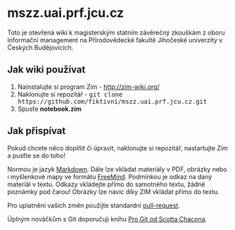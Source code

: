 
<h1>mszz.uai.prf.jcu.cz</h1>

<p>
Toto je otevřená wiki k magisterským státním závěrečný zkouškám z oboru Informační management na Přírodovědecké fakultě Jihočeské univerzity v Českých Budějovicích.
</p>

<h2>Jak wiki používat</h2>

<p>
<ol type="1" start="1">
<li>Nainstalujte si program Zim - <a href="http://zim-wiki.org/" title="http://zim-wiki.org/" class="http">http://zim-wiki.org/</a></li>
<li>Naklonujte si repozitář - <tt>git clone https://github.com/fiktivni/mszz.uai.prf.jcu.cz.git</tt></li>
<li>Spusťe <strong>notebook.zim</strong></li>
</ol>
</p>

<h2>Jak přispívat</h2>

<p>
Pokud chcete něco doplňit či úpravit, naklonujte si repozitář, nastartujte Zim a pusťte se do toho!
</p>

<p>
Normou je jazyk <a href="https://en.wikipedia.org/wiki/Markdown" title="Markdown" class="https">Markdown</a>. Dále lze vkládat materiály v PDF, obrázky nebo i myšlenkové mapy ve formátu <a href="https://en.wikipedia.org/wiki/FreeMind" title="FreeMind" class="https">FreeMind</a>. Podmínkou je odkaz na daný materiál v textu. Odkazy vkládejte přímo do samotného textu, žádné poznámky pod čarou! Obrázky lze navíc díky ZIM vkládat přímo do textu.
</p>

<p>
Pro uplatnění vašich změn použijte standardní <a href="https://help.github.com/articles/using-pull-requests/" title="pull-request" class="https">pull-request</a>.
</p>

<p>
Úplným nováčkům s Git doporučuji knihu <a href="http://knihy.nic.cz/files/nic/edice/scott_chacon_pro_git.pdf" title="Pro Git od Scotta Chacona" class="http">Pro Git od Scotta Chacona</a>.
</p>
